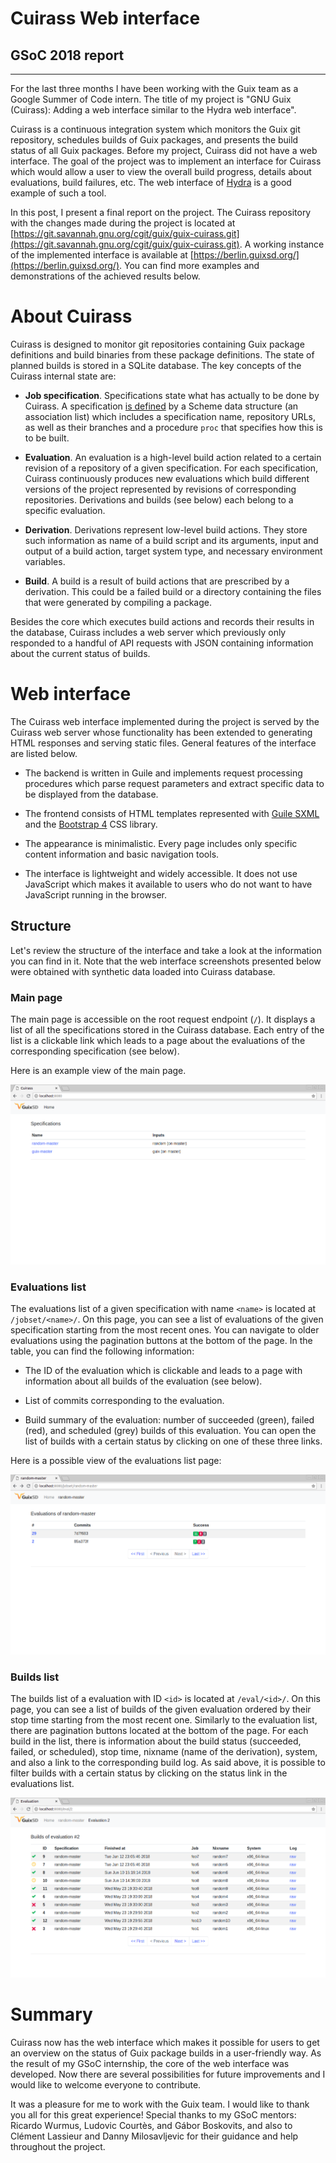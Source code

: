 # Cuirass Web interface
## GSoC 2018 report 
---

  For the last three months I have been working with the Guix team as a
  Google Summer of Code intern. The title of my project is "GNU Guix
  (Cuirass): Adding a web interface similar to the Hydra web interface".

  Cuirass is a continuous integration system which monitors the Guix git
  repository, schedules builds of Guix packages, and presents the build
  status of all Guix packages.  Before my project, Cuirass did not have
  a web interface. The goal of the project was to implement an interface
  for Cuirass which would allow a user to view the overall build
  progress, details about evaluations, build failures, etc.  The web
  interface of [Hydra](https://hydra.nixos.org/) is a good example of
  such a tool.

  In this post, I present a final report on the project. The Cuirass
  repository with the changes made during the project is located at
  [https://git.savannah.gnu.org/cgit/guix/guix-cuirass.git](https://git.savannah.gnu.org/cgit/guix/guix-cuirass.git). A
  working instance of the implemented interface is available at
  [https://berlin.guixsd.org/](https://berlin.guixsd.org/).  You can
  find more examples and demonstrations of the achieved results below.

  # About Cuirass

  Cuirass is designed to monitor git repositories containing Guix
  package definitions and build binaries from these package definitions.
  The state of planned builds is stored in a SQLite database. The key
  concepts of the Cuirass internal state are:

  - **Job specification**. Specifications state what has actually to be
    done by Cuirass. A specification [is
    defined](https://www.gnu.org/software/guix/manual/en/html_node/Continuous-Integration.html)
    by a Scheme data structure (an association list) which includes a
    specification name, repository URLs, as well as their branches and a procedure
    `proc` that specifies how this is to be built.

  - **Evaluation**. An evaluation is a high-level build action
    related to a certain revision of a repository of a given
    specification.  For each specification, Cuirass continuously
    produces new evaluations which build different versions of the
    project represented by revisions of corresponding repositories.
    Derivations and builds (see below) each belong to a specific
    evaluation.

  - **Derivation**. Derivations represent low-level build actions.  They
    store such information as name of a build script and its arguments,
    input and output of a build action, target system type, and
    necessary environment variables.

  - **Build**. A build is a result of build actions that are prescribed
    by a derivation.  This could be a failed build or a directory
    containing the files that were generated by compiling a package.

  Besides the core which executes build actions and records their
  results in the database, Cuirass includes a web server which
  previously only responded to a handful of API requests with JSON
  containing information about the current status of builds.

  # Web interface

  The Cuirass web interface implemented during the project is served by
  the Cuirass web server whose functionality has been extended to
  generating HTML responses and serving static files.  General features
  of the interface are listed below.

  - The backend is written in Guile and implements request processing
    procedures which parse request parameters and extract specific data
    to be displayed from the database.

  - The frontend consists of HTML templates represented with [Guile
    SXML](https://www.gnu.org/software/guile/manual/html_node/SXML.html)
    and the [Bootstrap 4](https://getbootstrap.com/) CSS library.

  - The appearance is minimalistic. Every page includes only specific
    content information and basic navigation tools.

  - The interface is lightweight and widely accessible.  It does not use
    JavaScript which makes it available to users who do not want to have
    JavaScript running in the browser.

  ## Structure

  Let's review the structure of the interface and take a look at the
  information you can find in it.  Note that the web interface
  screenshots presented below were obtained with synthetic data loaded
  into Cuirass database.

  ### Main page

  The main page is accessible on the root request endpoint (`/`). It displays a list of all the specifications stored in the
  Cuirass database.  Each entry of the list is a clickable link which
  leads to a page about the evaluations of the corresponding
  specification (see below).

  Here is an example view of the main page.

  ![Main page screenshot](https://github.com/TSholokhova/gsoc-2018-report/blob/master/img/cuirass-wi-main.png)

  ### Evaluations list

  The evaluations list of a given specification with name `<name>` is
  located at `/jobset/<name>/`.  On this page, you can see a list of
  evaluations of the given specification starting from the most recent ones.
  You can navigate to older evaluations using the pagination buttons at
  the bottom of the page.  In the table, you can find the following
  information:

  - The ID of the evaluation which is clickable and leads to a page with
    information about all builds of the evaluation (see below).

  - List of commits corresponding to the evaluation.

  - Build summary of the evaluation: number of succeeded (green), failed
    (red), and scheduled (grey) builds of this evaluation.  You can open
    the list of builds with a certain status by clicking on one of these
    three links.

  Here is a possible view of the evaluations list page:

  ![Screenshoot of evaluations list](https://github.com/TSholokhova/gsoc-2018-report/blob/master/img/cuirass-wi-evals.png)

  ### Builds list

  The builds list of a evaluation with ID `<id>` is located at
  `/eval/<id>/`.  On this page, you can see a list of builds of the
  given evaluation ordered by their stop time starting from the most
  recent one.  Similarly to the evaluation list, there are pagination
  buttons located at the bottom of the page.  For each build in the
  list, there is information about the build status (succeeded, failed,
  or scheduled), stop time, nixname (name of the derivation), system, and
  also a link to the corresponding build log.  As said above, it is
  possible to filter builds with a certain status by clicking on the
  status link in the evaluations list.

  ![Screenshot of builds list](https://github.com/TSholokhova/gsoc-2018-report/blob/master/img/cuirass-wi-builds.png)

  # Summary

  Cuirass now has the web interface which makes it possible for users to
  get an overview on the status of Guix package builds in a
  user-friendly way.  As the result of my GSoC internship, the core of
  the web interface was developed.  Now there are several possibilities
  for future improvements and I would like to welcome everyone to
  contribute.

  It was a pleasure for me to work with the Guix team.  I would like to
  thank you all for this great experience!  Special thanks to my GSoC
  mentors: Ricardo Wurmus, Ludovic Courtès, and Gábor Boskovits, and
  also to Clément Lassieur and Danny Milosavljevic for their guidance
  and help throughout the project.
